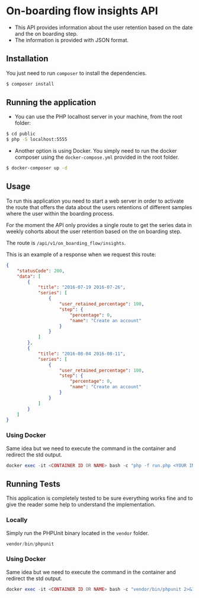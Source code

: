 # On-boarding flow insights API
- This API provides information about the user retention based on the date and the on boarding step.
- The information is provided with JSON format.

## Installation
You just need to run `composer` to install the dependencies.
```bash
$ composer install
```
## Running the application
- You can use the PHP localhost server in your machine, from the root folder:
```bash
$ cd public
$ php -S localhost:5555
```
- Another option is using Docker. You simply need to run the docker composer using the `docker-compose.yml` provided in 
the root  folder.
```bash
$ docker-composer up -d
```
## Usage
To run this application you need to start a web server in order to activate the route that offers the data about the users
retentions of different samples where the user within the boarding process.

For the moment the API only provides a single route to get the series data in weekly cohorts about the user retention based on the on boarding step.

The route is `/api/v1/on_boarding_flow/insights`.

This is an example of a response when we request this route:
```json
{
    "statusCode": 200,
    "data": [
        {
            "title": "2016-07-19 2016-07-26",
            "series": [
                {
                    "user_retained_percentage": 100,
                    "step": {
                        "percentage": 0,
                        "name": "Create an account"
                    }
                }
            ]
        },
        {
            "title": "2016-08-04 2016-08-11",
            "series": [
                {
                    "user_retained_percentage": 100,
                    "step": {
                        "percentage": 0,
                        "name": "Create an account"
                    }
                }
            ]
        }
    ]
}
```
### Using Docker
Same idea but we need to execute the command in the container and redirect the std output.
```php
docker exec -it <CONTAINER ID OR NAME> bash -c "php -f run.php <YOUR INPUT FILE>.txt 2>&1"
```
## Running Tests
This application is completely tested to be sure everything works fine and to give the reader some help to understand 
the implementation.
### Locally
Simply run the PHPUnit binary located in the `vendor` folder.
```php
vendor/bin/phpunit
```
### Using Docker
Same idea but we need to execute the command in the container and redirect the std output.
```php
docker exec -it <CONTAINER ID OR NAME> bash -c "vendor/bin/phpunit 2>&1"
```
